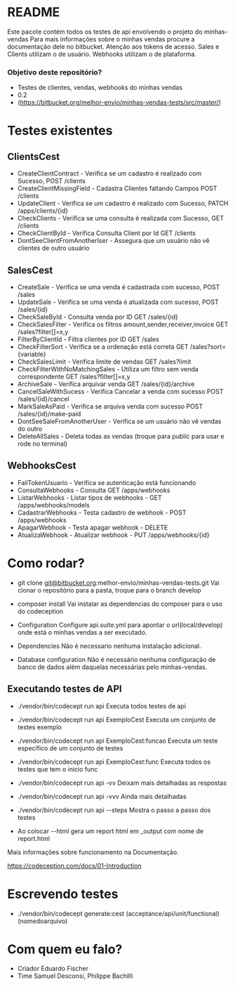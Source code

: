 # README #

Este pacote contém todos os testes de api envolvendo o projeto do minhas-vendas
Para mais informações sobre o minhas vendas procure a documentação dele no bitbucket.
Atenção aos tokens de acesso. Sales e Clients utilizam o de usuário. Webhooks utilizam o de plataforma.


### Objetivo deste repositório? ###

* Testes de clientes, vendas, webhooks do minhas vendas
* 0.2
* (https://bitbucket.org/melhor-envio/minhas-vendas-tests/src/master/)

# Testes existentes #

## ClientsCest ##
*   CreateClientContract - Verifica se um cadastro é realizado com Sucesso, POST /clients
*   CreateClientMissingField - Cadastra Clientes faltando Campos POST /clients
*   UpdateClient - Verifica se um cadastro é realizado com Sucesso, PATCH /apps/clients/{id}
*   CheckClients - Verifica se uma consulta é realizada com Sucesso, GET /clients
*   CheckClientById - Verifica Consulta Client por Id GET /clients
*   DontSeeClientFromAnotherIser - Assegura que um usuário não vê clientes de outro usuário 

## SalesCest ## 
*   CreateSale - Verifica se uma venda é cadastrada com sucesso, POST /sales
*   UpdateSale - Verifica se uma venda é atualizada com sucesso, POST /sales/{id}
*   CheckSaleById - Consulta venda por ID GET /sales/{id}
*   CheckSalesFilter - Verifica os filtros amount,sender,receiver,invoice GET /sales?filter[]=x,y
*   FilterByClientId - Filtra clientes por ID GET /sales
*   CheckFilterSort - Verifica se a ordenação está correta GET /sales?sort={variable}
*   CheckSalesLimit - Verifica limite de vendas GET /sales?limit
*   CheckFilterWithNoMatchingSales - Utiliza um filtro sem venda correspondente GET /sales?filter[]=x,y
*   ArchiveSale - Verifica arquivar venda GET /sales/{id}/archive
*   CancelSaleWithSucess - Verifica Cancelar a venda com sucesso POST /sales/{id}/cancel
*   MarkSaleAsPaid - Verifica se arquiva venda com sucesso POST /sales/{id}/make-paid
*   DontSeeSaleFromAnotherUser - Verifica se um usuário não vê vendas do outro 
*   DeleteAllSales - Deleta todas as vendas (troque para public para usar e rode no terminal)


## WebhooksCest ##
*   FailTokenUsuario - Verifica se autenticação está funcionando
*   ConsultaWebhooks - Consulta GET /apps/webhooks
*   ListarWebhooks - Listar tipos de webhooks - GET /apps/webhooks/models
*   CadastrarWebhooks - Testa cadastro de webhook - POST /apps/webhooks
*   ApagarWebhook - Testa apagar webhook - DELETE 
*   AtualizaWebhook - Atualizar webhook - PUT /apps/webhooks/{id}



# Como rodar? #

* git clone git@bitbucket.org:melhor-envio/minhas-vendas-tests.git 
Vai clonar o repositório para a pasta, troque para o branch develop
* composer install 
Vai instalar as dependencias do composer para o uso do codeception

* Configuration
  Configure api.suite.yml para apontar o url(local/develop) onde está o minhas vendas a ser executado.
* Dependencies
  Não é necessario nenhuma instalação adicional. 
* Database configuration
Não é necessário nenhuma configuração de banco de dados além daquelas necessárias pelo minhas-vendas.

## Executando testes de API  ##

* ./vendor/bin/codecept run api 
Executa todos testes de api
* ./vendor/bin/codecept run api ExemploCest 
Executa um conjunto de testes exemplo
* ./vendor/bin/codecept run api ExemploCest:funcao
Executa um teste específico de um conjunto de testes
* ./vendor/bin/codecept run api ExemploCest:func
Executa todos os testes que tem o inicio func

* ./vendor/bin/codecept run api -vv
Deixam mais detalhadas as respostas
* ./vendor/bin/codecept run api -vvv
Ainda mais detalhadas
* ./vendor/bin/codecept run api --steps
Mostra o passo a passo dos testes
* Ao colocar --html gera um report html em _output com nome de report.html

Mais informações sobre funcionamento na Documentação.  

https://codeception.com/docs/01-Introduction

#  Escrevendo testes #
*  ./vendor/bin/codecept generate:cest (acceptance/api/unit/functional) (nomedoarquivo)


# Com quem eu falo? #

* Criador
Eduardo Fischer
* Time
Samuel Desconsi, Philippe Bachilli